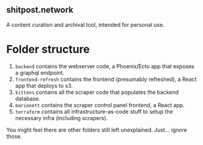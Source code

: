 ## shitpost.network
A content curation and archival tool, intended for personal use.

# Folder structure
1. `backend` contains the webserver code, a Phoenix/Ecto app that exposes a graphql endpoint.
1. `frontend-refresh` contains the frontend (presumably refreshed), a React app that deploys to s3.
1. `kittens` contains all the scraper code that populates the backend database.
1. `marionett` contains the scraper control panel frontend, a React app.
1. `terraform` contains all infrastructure-as-code stuff to setup the necessary infra (including scrapers).

You might feel there are other folders still left unexplained. Just... ignore those.
